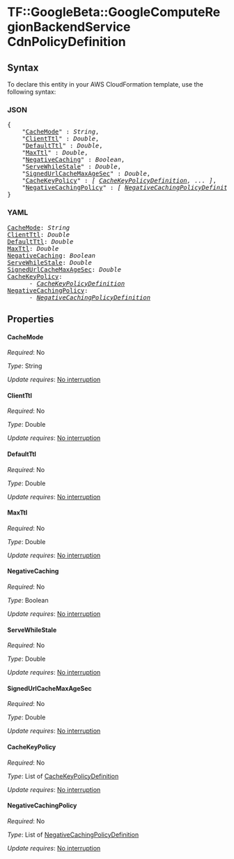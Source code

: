 # TF::GoogleBeta::GoogleComputeRegionBackendService CdnPolicyDefinition

## Syntax

To declare this entity in your AWS CloudFormation template, use the following syntax:

### JSON

<pre>
{
    "<a href="#cachemode" title="CacheMode">CacheMode</a>" : <i>String</i>,
    "<a href="#clientttl" title="ClientTtl">ClientTtl</a>" : <i>Double</i>,
    "<a href="#defaultttl" title="DefaultTtl">DefaultTtl</a>" : <i>Double</i>,
    "<a href="#maxttl" title="MaxTtl">MaxTtl</a>" : <i>Double</i>,
    "<a href="#negativecaching" title="NegativeCaching">NegativeCaching</a>" : <i>Boolean</i>,
    "<a href="#servewhilestale" title="ServeWhileStale">ServeWhileStale</a>" : <i>Double</i>,
    "<a href="#signedurlcachemaxagesec" title="SignedUrlCacheMaxAgeSec">SignedUrlCacheMaxAgeSec</a>" : <i>Double</i>,
    "<a href="#cachekeypolicy" title="CacheKeyPolicy">CacheKeyPolicy</a>" : <i>[ <a href="cachekeypolicydefinition.md">CacheKeyPolicyDefinition</a>, ... ]</i>,
    "<a href="#negativecachingpolicy" title="NegativeCachingPolicy">NegativeCachingPolicy</a>" : <i>[ <a href="negativecachingpolicydefinition.md">NegativeCachingPolicyDefinition</a>, ... ]</i>
}
</pre>

### YAML

<pre>
<a href="#cachemode" title="CacheMode">CacheMode</a>: <i>String</i>
<a href="#clientttl" title="ClientTtl">ClientTtl</a>: <i>Double</i>
<a href="#defaultttl" title="DefaultTtl">DefaultTtl</a>: <i>Double</i>
<a href="#maxttl" title="MaxTtl">MaxTtl</a>: <i>Double</i>
<a href="#negativecaching" title="NegativeCaching">NegativeCaching</a>: <i>Boolean</i>
<a href="#servewhilestale" title="ServeWhileStale">ServeWhileStale</a>: <i>Double</i>
<a href="#signedurlcachemaxagesec" title="SignedUrlCacheMaxAgeSec">SignedUrlCacheMaxAgeSec</a>: <i>Double</i>
<a href="#cachekeypolicy" title="CacheKeyPolicy">CacheKeyPolicy</a>: <i>
      - <a href="cachekeypolicydefinition.md">CacheKeyPolicyDefinition</a></i>
<a href="#negativecachingpolicy" title="NegativeCachingPolicy">NegativeCachingPolicy</a>: <i>
      - <a href="negativecachingpolicydefinition.md">NegativeCachingPolicyDefinition</a></i>
</pre>

## Properties

#### CacheMode

_Required_: No

_Type_: String

_Update requires_: [No interruption](https://docs.aws.amazon.com/AWSCloudFormation/latest/UserGuide/using-cfn-updating-stacks-update-behaviors.html#update-no-interrupt)

#### ClientTtl

_Required_: No

_Type_: Double

_Update requires_: [No interruption](https://docs.aws.amazon.com/AWSCloudFormation/latest/UserGuide/using-cfn-updating-stacks-update-behaviors.html#update-no-interrupt)

#### DefaultTtl

_Required_: No

_Type_: Double

_Update requires_: [No interruption](https://docs.aws.amazon.com/AWSCloudFormation/latest/UserGuide/using-cfn-updating-stacks-update-behaviors.html#update-no-interrupt)

#### MaxTtl

_Required_: No

_Type_: Double

_Update requires_: [No interruption](https://docs.aws.amazon.com/AWSCloudFormation/latest/UserGuide/using-cfn-updating-stacks-update-behaviors.html#update-no-interrupt)

#### NegativeCaching

_Required_: No

_Type_: Boolean

_Update requires_: [No interruption](https://docs.aws.amazon.com/AWSCloudFormation/latest/UserGuide/using-cfn-updating-stacks-update-behaviors.html#update-no-interrupt)

#### ServeWhileStale

_Required_: No

_Type_: Double

_Update requires_: [No interruption](https://docs.aws.amazon.com/AWSCloudFormation/latest/UserGuide/using-cfn-updating-stacks-update-behaviors.html#update-no-interrupt)

#### SignedUrlCacheMaxAgeSec

_Required_: No

_Type_: Double

_Update requires_: [No interruption](https://docs.aws.amazon.com/AWSCloudFormation/latest/UserGuide/using-cfn-updating-stacks-update-behaviors.html#update-no-interrupt)

#### CacheKeyPolicy

_Required_: No

_Type_: List of <a href="cachekeypolicydefinition.md">CacheKeyPolicyDefinition</a>

_Update requires_: [No interruption](https://docs.aws.amazon.com/AWSCloudFormation/latest/UserGuide/using-cfn-updating-stacks-update-behaviors.html#update-no-interrupt)

#### NegativeCachingPolicy

_Required_: No

_Type_: List of <a href="negativecachingpolicydefinition.md">NegativeCachingPolicyDefinition</a>

_Update requires_: [No interruption](https://docs.aws.amazon.com/AWSCloudFormation/latest/UserGuide/using-cfn-updating-stacks-update-behaviors.html#update-no-interrupt)

